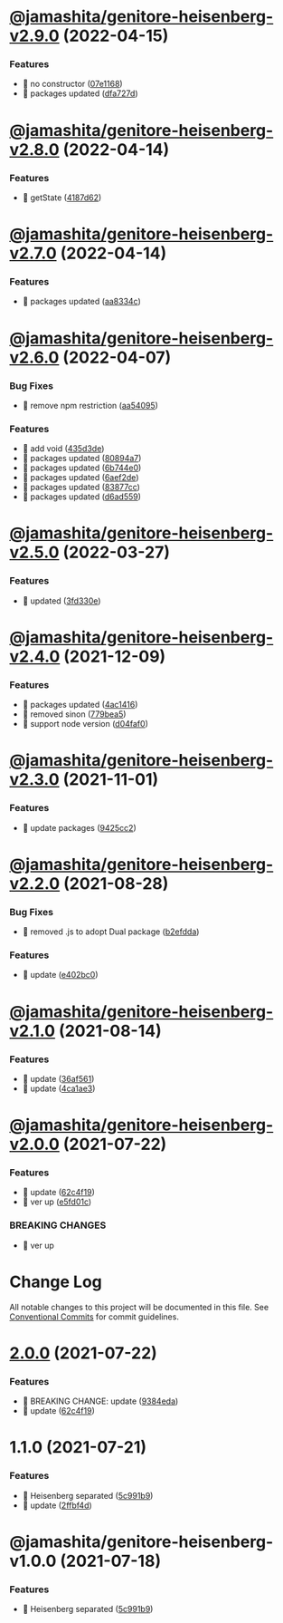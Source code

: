 # [@jamashita/genitore-heisenberg-v2.9.0](https://github.com/jamashita/genitore/compare/@jamashita/genitore-heisenberg-v2.8.0...@jamashita/genitore-heisenberg-v2.9.0) (2022-04-15)


### Features

* 🎸 no constructor ([07e1168](https://github.com/jamashita/genitore/commit/07e1168c638fea3e5ed6d7e477bd351a6101a23f))
* 🎸 packages updated ([dfa727d](https://github.com/jamashita/genitore/commit/dfa727d8df515bfbafdb1248f131671f634247d5))

# [@jamashita/genitore-heisenberg-v2.8.0](https://github.com/jamashita/genitore/compare/@jamashita/genitore-heisenberg-v2.7.0...@jamashita/genitore-heisenberg-v2.8.0) (2022-04-14)


### Features

* 🎸 getState ([4187d62](https://github.com/jamashita/genitore/commit/4187d62bc5b123fd067a9d09cb7cb6ab81b611fe))

# [@jamashita/genitore-heisenberg-v2.7.0](https://github.com/jamashita/genitore/compare/@jamashita/genitore-heisenberg-v2.6.0...@jamashita/genitore-heisenberg-v2.7.0) (2022-04-14)


### Features

* 🎸 packages updated ([aa8334c](https://github.com/jamashita/genitore/commit/aa8334ccd2ef65e4d3f0a8514c4c30722dfe7830))

# [@jamashita/genitore-heisenberg-v2.6.0](https://github.com/jamashita/genitore/compare/@jamashita/genitore-heisenberg-v2.5.0...@jamashita/genitore-heisenberg-v2.6.0) (2022-04-07)


### Bug Fixes

* 🐛 remove npm restriction ([aa54095](https://github.com/jamashita/genitore/commit/aa5409569a323a336f1e06cf1b2b0cf1cf4c5066))


### Features

* 🎸 add void ([435d3de](https://github.com/jamashita/genitore/commit/435d3de26dd77057f65269d1606d7b19f631caf2))
* 🎸 packages updated ([80894a7](https://github.com/jamashita/genitore/commit/80894a746e82816ed3d0c182a68abb809706256b))
* 🎸 packages updated ([6b744e0](https://github.com/jamashita/genitore/commit/6b744e07d18630ef67bd26a6e5696bf2addb79d1))
* 🎸 packages updated ([6aef2de](https://github.com/jamashita/genitore/commit/6aef2de861a27a81167300ba60fb4521ef90bb9a))
* 🎸 packages updated ([83877cc](https://github.com/jamashita/genitore/commit/83877cca257151d92a7f0e389ed6aa1f15c38aeb))
* 🎸 packages updated ([d6ad559](https://github.com/jamashita/genitore/commit/d6ad559368f1e9c6009a98247b922ced45d56512))

# [@jamashita/genitore-heisenberg-v2.5.0](https://github.com/jamashita/genitore/compare/@jamashita/genitore-heisenberg-v2.4.0...@jamashita/genitore-heisenberg-v2.5.0) (2022-03-27)


### Features

* 🎸 updated ([3fd330e](https://github.com/jamashita/genitore/commit/3fd330ecec287fb1409a3e775163d97c944cadad))

# [@jamashita/genitore-heisenberg-v2.4.0](https://github.com/jamashita/genitore/compare/@jamashita/genitore-heisenberg-v2.3.0...@jamashita/genitore-heisenberg-v2.4.0) (2021-12-09)


### Features

* 🎸 packages updated ([4ac1416](https://github.com/jamashita/genitore/commit/4ac1416e79a5cd28e1fd95ce3d127961621d3a07))
* 🎸 removed sinon ([779bea5](https://github.com/jamashita/genitore/commit/779bea5241f07269c4dc1bfdeb9c5f2210a15a04))
* 🎸 support node version ([d04faf0](https://github.com/jamashita/genitore/commit/d04faf013a1d4b90b366b7a7ad54e2c5a85e2648))

# [@jamashita/genitore-heisenberg-v2.3.0](https://github.com/jamashita/genitore/compare/@jamashita/genitore-heisenberg-v2.2.0...@jamashita/genitore-heisenberg-v2.3.0) (2021-11-01)

### Features

* 🎸 update packages ([9425cc2](https://github.com/jamashita/genitore/commit/9425cc2a053b89e12997f137c4d9df56bc2b942f))

# [@jamashita/genitore-heisenberg-v2.2.0](https://github.com/jamashita/genitore/compare/@jamashita/genitore-heisenberg-v2.1.0...@jamashita/genitore-heisenberg-v2.2.0) (2021-08-28)

### Bug Fixes

* 🐛 removed .js to adopt Dual
  package ([b2efdda](https://github.com/jamashita/genitore/commit/b2efdda920bab046b4106809967d7f189259708f))

### Features

* 🎸 update ([e402bc0](https://github.com/jamashita/genitore/commit/e402bc0f2b35cfc08429aad5cbd6b47da2cc9ffa))

# [@jamashita/genitore-heisenberg-v2.1.0](https://github.com/jamashita/genitore/compare/@jamashita/genitore-heisenberg-v2.0.0...@jamashita/genitore-heisenberg-v2.1.0) (2021-08-14)

### Features

* 🎸 update ([36af561](https://github.com/jamashita/genitore/commit/36af561275d544ea8a95b4323c12e3db4280e38f))
* 🎸 update ([4ca1ae3](https://github.com/jamashita/genitore/commit/4ca1ae39466aa10f522d346675bc02d835b7512c))

# [@jamashita/genitore-heisenberg-v2.0.0](https://github.com/jamashita/genitore/compare/@jamashita/genitore-heisenberg-v1.1.0...@jamashita/genitore-heisenberg-v2.0.0) (2021-07-22)

### Features

* 🎸 update ([62c4f19](https://github.com/jamashita/genitore/commit/62c4f19d09ab3f75a6d8be259302d4810243a0dc))
* 🎸 ver up ([e5fd01c](https://github.com/jamashita/genitore/commit/e5fd01c63115c63cc129eba5ad56c0c024a39fdf))

### BREAKING CHANGES

* 🧨 ver up

# Change Log

All notable changes to this project will be documented in this file.
See [Conventional Commits](https://conventionalcommits.org) for commit guidelines.

# [2.0.0](https://github.com/jamashita/genitore.git/packages/heisenberg/compare/@jamashita/genitore-heisenberg@1.1.0...@jamashita/genitore-heisenberg@2.0.0) (2021-07-22)

### Features

* 🎸 BREAKING CHANGE:
  update ([9384eda](https://github.com/jamashita/genitore.git/packages/heisenberg/commit/9384eda97891171925b03e116cf288664781dada))
* 🎸
  update ([62c4f19](https://github.com/jamashita/genitore.git/packages/heisenberg/commit/62c4f19d09ab3f75a6d8be259302d4810243a0dc))

# 1.1.0 (2021-07-21)

### Features

* 🎸 Heisenberg
  separated ([5c991b9](https://github.com/jamashita/genitore.git/packages/heisenberg/commit/5c991b9324bf3bf6036c9b3f80bd1c8753a10c65))
* 🎸
  update ([2ffbf4d](https://github.com/jamashita/genitore.git/packages/heisenberg/commit/2ffbf4d6163307db807d76939171b14692fa5490))

# @jamashita/genitore-heisenberg-v1.0.0 (2021-07-18)

### Features

* 🎸 Heisenberg
  separated ([5c991b9](https://github.com/jamashita/genitore/commit/5c991b9324bf3bf6036c9b3f80bd1c8753a10c65))
